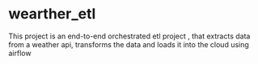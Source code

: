 # wearther_etl
This project is an end-to-end orchestrated etl project , that extracts data from a weather api, transforms the data and loads it into the cloud using airflow
